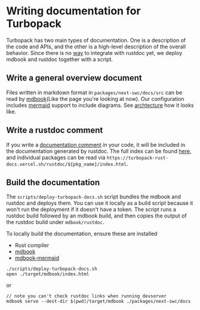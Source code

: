 # Writing documentation for Turbopack

Turbopack has two main types of documentation. One is a description of the code and APIs, and the other is a high-level description of the overall behavior. Since there is no [way](https://github.com/rust-lang/rust/issues/66249) to integrate with rustdoc yet, we deploy mdbook and rustdoc together with a script.

## Write a general overview document

Files written in markdown format in `packages/next-swc/docs/src` can be read by [mdbook](https://rust-lang.github.io/mdBook/)(Like the page you're looking at now). Our configuration includes [mermaid](https://mermaid.js.org/) support to include diagrams. See [archtecture](archtecture.md) how it looks like.

## Write a rustdoc comment

If you write a [documentation comment](https://doc.rust-lang.org/reference/comments.html) in your code, it will be included in the documentation generated by rustdoc. The full index can be found [here](https://turbopack-rust-docs.vercel.sh/rustdoc/index.html), and individual packages can be read via `https://turbopack-rust-docs.vercel.sh/rustdoc/${pkg_name}/index.html`.

## Build the documentation

The `scripts/deploy-turbopack-docs.sh` script bundles the mdbook and rustdoc and deploys them. You can use it locally as a build script because it won't run the deployment if it doesn't have a token. The script runs a rustdoc build followed by an mdbook build, and then copies the output of the rustdoc build under `mdbook/rustdoc`.

To locally build the documentation, ensure these are installed

- Rust compiler
- [mdbook](https://github.com/rust-lang/mdBook)
- [mdbook-mermaid](https://github.com/badboy/mdbook-mermaid)

```
./scripts/deploy-turbopack-docs.sh
open ./target/mdbook/index.html
```

or

```
// note you can't check rustdoc links when running devserver
mdbook serve --dest-dir $(pwd)/target/mdbook ./packages/next-swc/docs
```
